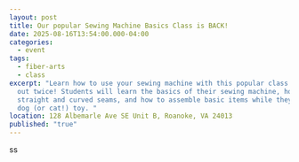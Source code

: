 ```yaml
---
layout: post
title: Our popular Sewing Machine Basics Class is BACK!
date: 2025-08-16T13:54:00.000-04:00
categories:
  - event
tags:
  - fiber-arts
  - class
excerpt: "Learn how to use your sewing machine with this popular class that sold
  out twice! Students will learn the basics of their sewing machine, how to sew
  straight and curved seams, and how to assemble basic items while they make a
  dog (or cat!) toy. "
location: 128 Albemarle Ave SE Unit B, Roanoke, VA 24013
published: "true"
---
```

ss

